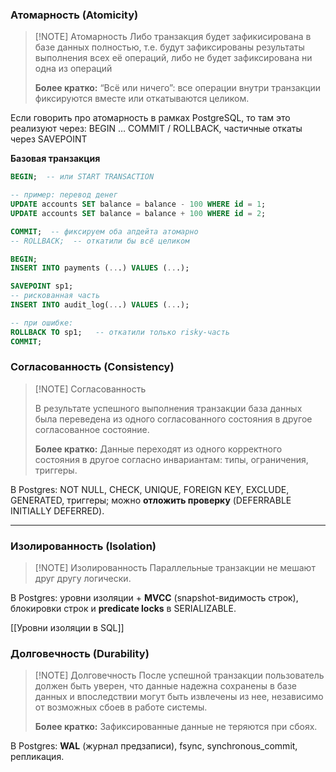 ### Атомарность (Atomicity)

> [!NOTE] Атомарность
> Либо транзакция будет зафикисирована в базе данных полностью, т.е. будут зафиксированы результаты выполнения всех её операций, либо не будет зафиксирована ни одна из операций
> 
> **Более кратко:**
> “Всё или ничего”: все операции внутри транзакции фиксируются вместе или откатываются целиком.

Если говорить про атомарность в рамках PostgreSQL, то там это реализуют через: BEGIN … COMMIT / ROLLBACK, частичные откаты через SAVEPOINT

**Базовая транзакция**
``` SQL
BEGIN;  -- или START TRANSACTION

-- пример: перевод денег
UPDATE accounts SET balance = balance - 100 WHERE id = 1;
UPDATE accounts SET balance = balance + 100 WHERE id = 2;

COMMIT;  -- фиксируем оба апдейта атомарно
-- ROLLBACK;  -- откатили бы всё целиком
```

``` SQL
BEGIN;
INSERT INTO payments (...) VALUES (...);

SAVEPOINT sp1;
-- рискованная часть
INSERT INTO audit_log(...) VALUES (...);

-- при ошибке:
ROLLBACK TO sp1;   -- откатили только risky-часть
COMMIT;
```
### Согласованность (Consistency)

> [!NOTE] Согласованность
> 
> В результате успешного выполнения транзакции база данных была переведена из одного согласованного состояния в другое согласованное состояние.
> 
> **Более кратко:**
> Данные переходят из одного корректного состояния в другое согласно инвариантам: типы, ограничения, триггеры.

В Postgres: NOT NULL, CHECK, UNIQUE, FOREIGN KEY, EXCLUDE, GENERATED, триггеры; можно **отложить проверку** (DEFERRABLE INITIALLY DEFERRED).

****

### Изолированность (Isolation)

> [!NOTE] Изолированность
> Параллельные транзакции не мешают друг другу логически.

В Postgres: уровни изоляции + **MVCC** (snapshot-видимость строк), блокировки строк и **predicate locks** в SERIALIZABLE.

[[Уровни изоляции в SQL]]
### Долговечность (Durability)

> [!NOTE] Долговечность
> После успешной транзакции пользователь должен быть уверен, что данные надежна сохранены в базе данных и впоследствии могут быть извлечены из нее, независимо от возможных сбоев в работе системы.
> 
> **Более кратко:**
> Зафиксированные данные не теряются при сбоях.

В Postgres: **WAL** (журнал предзаписи), fsync, synchronous_commit, репликация.
